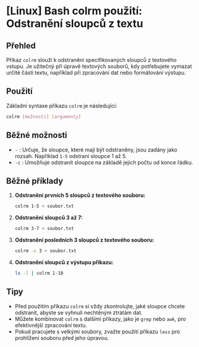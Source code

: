 # [Linux] Bash colrm použití: Odstranění sloupců z textu

## Přehled
Příkaz `colrm` slouží k odstranění specifikovaných sloupců z textového vstupu. Je užitečný při úpravě textových souborů, kdy potřebujete vymazat určité části textu, například při zpracování dat nebo formátování výstupu.

## Použití
Základní syntaxe příkazu `colrm` je následující:

```bash
colrm [možnosti] [argumenty]
```

## Běžné možnosti
- `-` : Určuje, že sloupce, které mají být odstraněny, jsou zadány jako rozsah. Například `1-5` odstraní sloupce 1 až 5.
- `-c` : Umožňuje odstranit sloupce na základě jejich počtu od konce řádku.
  
## Běžné příklady
1. **Odstranění prvních 5 sloupců z textového souboru:**
   ```bash
   colrm 1-5 < soubor.txt
   ```

2. **Odstranění sloupců 3 až 7:**
   ```bash
   colrm 3-7 < soubor.txt
   ```

3. **Odstranění posledních 3 sloupců z textového souboru:**
   ```bash
   colrm -c 3 < soubor.txt
   ```

4. **Odstranění sloupců z výstupu příkazu:**
   ```bash
   ls -l | colrm 1-10
   ```

## Tipy
- Před použitím příkazu `colrm` si vždy zkontrolujte, jaké sloupce chcete odstranit, abyste se vyhnuli nechtěným ztrátám dat.
- Můžete kombinovat `colrm` s dalšími příkazy, jako je `grep` nebo `awk`, pro efektivnější zpracování textu.
- Pokud pracujete s velkými soubory, zvažte použití příkazu `less` pro prohlížení souboru před jeho úpravou.